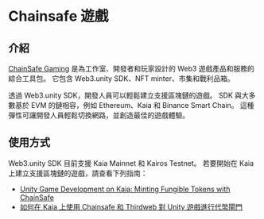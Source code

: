 # Chainsafe 遊戲

## 介紹

[ChainSafe Gaming](https://docs.gaming.chainsafe.io/) 是為工作室、開發者和玩家設計的 Web3 遊戲產品和服務的綜合工具包。 它包含 Web3.unity SDK、NFT minter、市集和戰利品箱。

透過 Web3.unity SDK，開發人員可以輕鬆建立支援區塊鏈的遊戲。 SDK 與大多數基於 EVM 的鏈相容，例如 Ethereum、Kaia 和 Binance Smart Chain。 這種彈性可讓開發人員輕鬆切換網路，並創造最佳的遊戲體驗。

## 使用方式

Web3.unity SDK 目前支援 Kaia Mainnet 和 Kairos Testnet。 若要開始在 Kaia 上建立支援區塊鏈的遊戲，請查看下列指南：

- [Unity Game Development on Kaia: Minting Fungible Tokens with ChainSafe](https://medium.com/kaiachain/unity-game-development-on-kaia-minting-fungible-tokens-with-chainsafe-beea9022c42d)
- [如何在 Kaia 上使用 Chainsafe 和 Thirdweb 對 Unity 遊戲進行代幣閘門](https://medium.com/kaiachain/how-to-token-gate-a-unity-game-using-chainsafe-and-thirdweb-on-kaia-93c574519da2)
